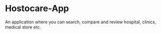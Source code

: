 # Hostocare-App
An application where you can search, compare and review hospital, clinics, medical store etc.
